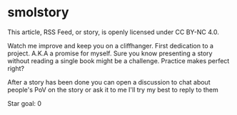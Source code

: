 # smolstory
This article, RSS Feed, or story, is openly licensed under CC BY-NC 4.0.

Watch me improve and keep you on a cliffhanger.
First dedication to a project. A.K.A a promise for myself.
Sure you know presenting a story without reading a single book might be a challenge.
Practice makes perfect right?

After a story has been done you can open a discussion to chat about people's PoV on the story or ask it to me I'll try my best to reply to them

Star goal: 0
